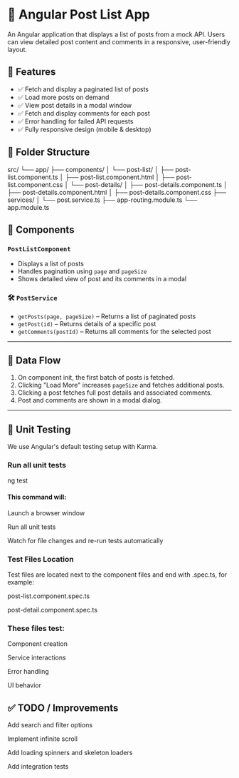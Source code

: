 # 📰 Angular Post List App

An Angular application that displays a list of posts from a mock API. Users can view detailed post content and comments in a responsive, user-friendly layout.

## 📌 Features

- ✅ Fetch and display a paginated list of posts
- ✅ Load more posts on demand
- ✅ View post details in a modal window
- ✅ Fetch and display comments for each post
- ✅ Error handling for failed API requests
- ✅ Fully responsive design (mobile & desktop)

## 📁 Folder Structure

src/
└── app/
├── components/
│   └── post-list/
│       ├── post-list.component.ts
│       ├── post-list.component.html
│       ├── post-list.component.css
│   └── post-details/
│       ├── post-details.component.ts
│       ├── post-details.component.html
│       ├── post-details.component.css
├── services/
│   └── post.service.ts
├── app-routing.module.ts
└── app.module.ts


## 🧩 Components

### `PostListComponent`

- Displays a list of posts
- Handles pagination using `page` and `pageSize`
- Shows detailed view of post and its comments in a modal

### 🛠️ `PostService`

- `getPosts(page, pageSize)` – Returns a list of paginated posts
- `getPost(id)` – Returns details of a specific post
- `getComments(postId)` – Returns all comments for the selected post

---

## 🔄 Data Flow

1. On component init, the first batch of posts is fetched.
2. Clicking "Load More" increases `pageSize` and fetches additional posts.
3. Clicking a post fetches full post details and associated comments.
4. Post and comments are shown in a modal dialog.

---

## 🧪 Unit Testing
We use Angular's default testing setup with Karma.

### Run all unit tests

ng test

#### This command will:

Launch a browser window

Run all unit tests

Watch for file changes and re-run tests automatically

### Test Files Location
Test files are located next to the component files and end with .spec.ts, for example:

post-list.component.spec.ts

post-detail.component.spec.ts

### These files test:

Component creation

Service interactions

Error handling

UI behavior

## ✅ TODO / Improvements
Add search and filter options

Implement infinite scroll

Add loading spinners and skeleton loaders

Add integration tests